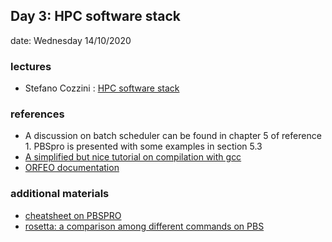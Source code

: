 ## Day 3: HPC software stack 

date: Wednesday 14/10/2020

### lectures
 - Stefano Cozzini : [HPC software stack ](lecture03-HPC-software-stack.pdf)



### references 
  
 - A discussion on batch scheduler can be found in chapter 5 of reference 1. PBSpro is presented with some examples in section 5.3
 - [A simplified but nice tutorial on compilation with gcc ](https://medium.com/@salmenzouari/how-to-compile-and-run-c-program-in-linux-using-gcc-b58ab78a5f53)
 - [ORFEO documentation](https://orfeo-documentation.readthedocs.io/en/latest/)


### additional materials 

 - [cheatsheet on PBSPRO](pbs-professional-cheat-sheet.pdf)
 - [rosetta: a comparison among different commands on PBS](rosetta.pdf)
 
